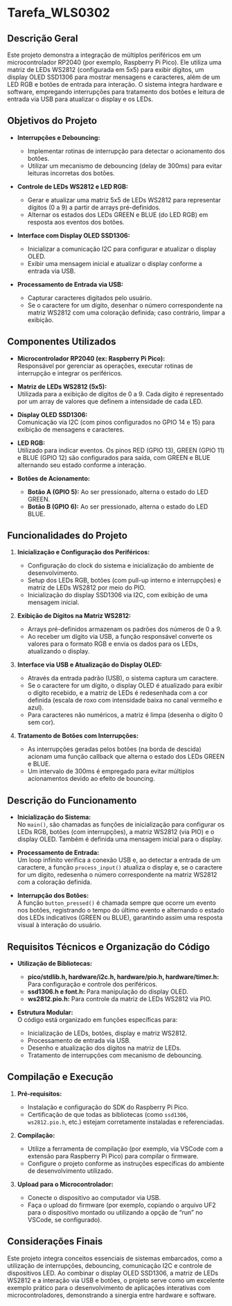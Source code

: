 # Tarefa_WLS0302

## Descrição Geral

Este projeto demonstra a integração de múltiplos periféricos em um microcontrolador RP2040 (por exemplo, Raspberry Pi Pico). Ele utiliza uma matriz de LEDs WS2812 (configurada em 5x5) para exibir dígitos, um display OLED SSD1306 para mostrar mensagens e caracteres, além de um LED RGB e botões de entrada para interação. O sistema integra hardware e software, empregando interrupções para tratamento dos botões e leitura de entrada via USB para atualizar o display e os LEDs.

## Objetivos do Projeto

- **Interrupções e Debouncing:**  
  - Implementar rotinas de interrupção para detectar o acionamento dos botões.
  - Utilizar um mecanismo de debouncing (delay de 300ms) para evitar leituras incorretas dos botões.

- **Controle de LEDs WS2812 e LED RGB:**  
  - Gerar e atualizar uma matriz 5x5 de LEDs WS2812 para representar dígitos (0 a 9) a partir de arrays pré-definidos.
  - Alternar os estados dos LEDs GREEN e BLUE (do LED RGB) em resposta aos eventos dos botões.

- **Interface com Display OLED SSD1306:**  
  - Inicializar a comunicação I2C para configurar e atualizar o display OLED.
  - Exibir uma mensagem inicial e atualizar o display conforme a entrada via USB.

- **Processamento de Entrada via USB:**  
  - Capturar caracteres digitados pelo usuário.
  - Se o caractere for um dígito, desenhar o número correspondente na matriz WS2812 com uma coloração definida; caso contrário, limpar a exibição.

## Componentes Utilizados

- **Microcontrolador RP2040 (ex: Raspberry Pi Pico):**  
  Responsável por gerenciar as operações, executar rotinas de interrupção e integrar os periféricos.

- **Matriz de LEDs WS2812 (5x5):**  
  Utilizada para a exibição de dígitos de 0 a 9. Cada dígito é representado por um array de valores que definem a intensidade de cada LED.

- **Display OLED SSD1306:**  
  Comunicação via I2C (com pinos configurados no GPIO 14 e 15) para exibição de mensagens e caracteres.

- **LED RGB:**  
  Utilizado para indicar eventos. Os pinos RED (GPIO 13), GREEN (GPIO 11) e BLUE (GPIO 12) são configurados para saída, com GREEN e BLUE alternando seu estado conforme a interação.

- **Botões de Acionamento:**  
  - **Botão A (GPIO 5):** Ao ser pressionado, alterna o estado do LED GREEN.
  - **Botão B (GPIO 6):** Ao ser pressionado, alterna o estado do LED BLUE.

## Funcionalidades do Projeto

1. **Inicialização e Configuração dos Periféricos:**  
   - Configuração do clock do sistema e inicialização do ambiente de desenvolvimento.
   - Setup dos LEDs RGB, botões (com pull-up interno e interrupções) e matriz de LEDs WS2812 por meio do PIO.
   - Inicialização do display SSD1306 via I2C, com exibição de uma mensagem inicial.

2. **Exibição de Dígitos na Matriz WS2812:**  
   - Arrays pré-definidos armazenam os padrões dos números de 0 a 9.
   - Ao receber um dígito via USB, a função responsável converte os valores para o formato RGB e envia os dados para os LEDs, atualizando o display.

3. **Interface via USB e Atualização do Display OLED:**  
   - Através da entrada padrão (USB), o sistema captura um caractere.
   - Se o caractere for um dígito, o display OLED é atualizado para exibir o dígito recebido, e a matriz de LEDs é redesenhada com a cor definida (escala de roxo com intensidade baixa no canal vermelho e azul).
   - Para caracteres não numéricos, a matriz é limpa (desenha o dígito 0 sem cor).

4. **Tratamento de Botões com Interrupções:**  
   - As interrupções geradas pelos botões (na borda de descida) acionam uma função callback que alterna o estado dos LEDs GREEN e BLUE.
   - Um intervalo de 300ms é empregado para evitar múltiplos acionamentos devido ao efeito de bouncing.

## Descrição do Funcionamento

- **Inicialização do Sistema:**  
  No `main()`, são chamadas as funções de inicialização para configurar os LEDs RGB, botões (com interrupções), a matriz WS2812 (via PIO) e o display OLED. Também é definida uma mensagem inicial para o display.

- **Processamento de Entrada:**  
  Um loop infinito verifica a conexão USB e, ao detectar a entrada de um caractere, a função `process_input()` atualiza o display e, se o caractere for um dígito, redesenha o número correspondente na matriz WS2812 com a coloração definida.

- **Interrupção dos Botões:**  
  A função `button_pressed()` é chamada sempre que ocorre um evento nos botões, registrando o tempo do último evento e alternando o estado dos LEDs indicativos (GREEN ou BLUE), garantindo assim uma resposta visual à interação do usuário.

## Requisitos Técnicos e Organização do Código

- **Utilização de Bibliotecas:**  
  - **pico/stdlib.h, hardware/i2c.h, hardware/pio.h, hardware/timer.h:** Para configuração e controle dos periféricos.
  - **ssd1306.h e font.h:** Para manipulação do display OLED.
  - **ws2812.pio.h:** Para controle da matriz de LEDs WS2812 via PIO.

- **Estrutura Modular:**  
  O código está organizado em funções específicas para:
  - Inicialização de LEDs, botões, display e matriz WS2812.
  - Processamento de entrada via USB.
  - Desenho e atualização dos dígitos na matriz de LEDs.
  - Tratamento de interrupções com mecanismo de debouncing.

## Compilação e Execução

1. **Pré-requisitos:**  
   - Instalação e configuração do SDK do Raspberry Pi Pico.
   - Certificação de que todas as bibliotecas (como `ssd1306`, `ws2812.pio.h`, etc.) estejam corretamente instaladas e referenciadas.

2. **Compilação:**  
   - Utilize a ferramenta de compilação (por exemplo, via VSCode com a extensão para Raspberry Pi Pico) para compilar o firmware.
   - Configure o projeto conforme as instruções específicas do ambiente de desenvolvimento utilizado.

3. **Upload para o Microcontrolador:**  
   - Conecte o dispositivo ao computador via USB.
   - Faça o upload do firmware (por exemplo, copiando o arquivo UF2 para o dispositivo montado ou utilizando a opção de “run” no VSCode, se configurado).

## Considerações Finais

Este projeto integra conceitos essenciais de sistemas embarcados, como a utilização de interrupções, debouncing, comunicação I2C e controle de dispositivos LED. Ao combinar o display OLED SSD1306, a matriz de LEDs WS2812 e a interação via USB e botões, o projeto serve como um excelente exemplo prático para o desenvolvimento de aplicações interativas com microcontroladores, demonstrando a sinergia entre hardware e software.
